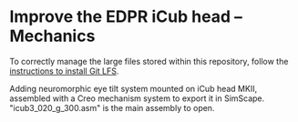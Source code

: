Improve the EDPR iCub head – Mechanics
======================================

To correctly manage the large files stored within this repository, follow the [instructions to install Git LFS][1].

[1]: https://help.github.com/en/articles/installing-git-large-file-storage

Adding neuromorphic eye tilt system mounted on iCub head MKII, assembled with a Creo mechanism system to export it in SimScape.
"icub3_020_g_300.asm" is the main assembly to open.